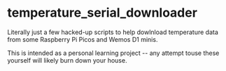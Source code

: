 # temperature_serial_downloader

Literally just a few hacked-up scripts to help dowlnload temperature data from some Raspberry Pi Picos and Wemos D1 minis.

This is intended as a personal learning project -- any attempt touse these yourself will likely burn down your house.
